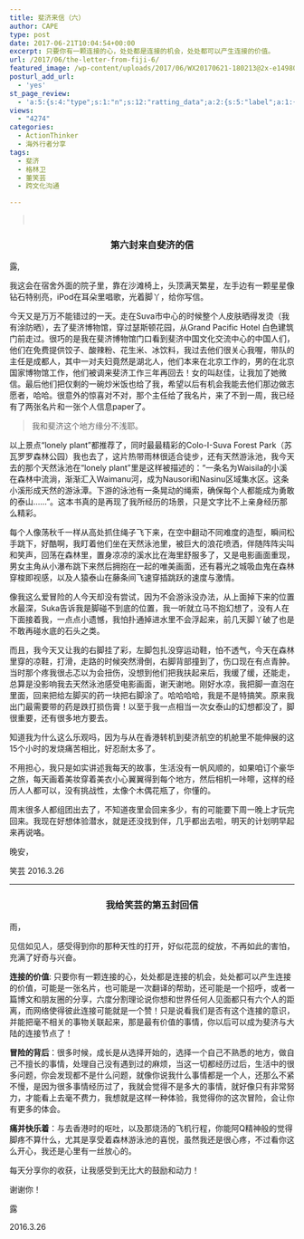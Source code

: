 ```yaml
---
title: 斐济来信（六）
author: CAPE
type: post
date: 2017-06-21T10:04:54+00:00
excerpt: 只要你有一颗连接的心，处处都是连接的机会，处处都可以产生连接的价值。
url: /2017/06/the-letter-from-fiji-6/
featured_image: /wp-content/uploads/2017/06/WX20170621-180213@2x-e1498039383770.png
posturl_add_url:
  - 'yes'
st_page_review:
  - 'a:5:{s:4:"type";s:1:"n";s:12:"ratting_data";a:2:{s:5:"label";a:1:{i:0;s:0:"";}s:5:"score";a:1:{i:0;s:1:"0";}}s:7:"postion";s:2:"tl";s:5:"title";s:0:"";s:11:"score_label";s:0:"";}'
views:
  - "4274"
categories:
  - ActionThinker
  - 海外行者分享
tags:
  - 斐济
  - 格林卫
  - 董笑芸
  - 跨文化沟通

---
```

> &nbsp;

<h3 id="第六封来自斐济的信" style="text-align: center;">
  第六封来自斐济的信
</h3>

露,

我这会在宿舍外面的院子里，靠在沙滩椅上，头顶满天繁星，左手边有一颗星星像钻石特别亮，iPod在耳朵里唱歌，光着脚丫，给你写信。

今天又是万万不能错过的一天。走在Suva市中心的时候整个人皮肤晒得发烫（我有涂防晒），去了斐济博物馆，穿过瑟斯顿花园，从Grand Pacific Hotel 白色建筑门前走过。很巧的是我在斐济博物馆门口看到斐济中国文化交流中心的中国人们，他们在免费提供饺子、酸辣粉、花生米、冰饮料，我过去他们很关心我喔，带队的主任是成都人，其中一对夫妇竟然是湖北人，他们本来在北京工作的，男的在北京国家博物馆工作，他们被调来斐济工作三年再回去！女的叫赵佳，让我加了她微信。最后他们把仅剩的一碗炒米饭也给了我，希望以后有机会我能去他们那边做志愿者，哈哈。很意外的惊喜对不对，那个主任给了我名片，来了不到一周，我已经有了两张名片和一张个人信息paper了。

> 我和斐济这个地方缘分不浅耶。

以上景点“lonely plant”都推荐了，同时最最精彩的Colo-I-Suva Forest Park（苏瓦罗罗森林公园）我也去了，这片热带雨林很适合徒步，还有天然游泳池，我今天去的那个天然泳池在“lonely plant”里是这样被描述的：“一条名为Waisila的小溪在森林中流淌，渐渐汇入Waimanu河，成为Nausori和Nasinu区域集水区。这条小溪形成天然的游泳潭。下游的泳池有一条晃动的绳索，确保每个人都能成为勇敢的泰山……”。这本书真的是再现了我所经历的场景，只是文字比不上亲身经历那么精彩。

每个人像荡秋千一样从高处抓住绳子飞下来，在空中翻动不同难度的造型，瞬间松手跳下，好酷啊，我盯着他们坐在天然泳池里，被巨大的浪花喷洒，伴随阵阵尖叫和笑声，回荡在森林里，置身凉凉的溪水比在海里舒服多了，又是电影画面重现，男女主角从小瀑布跳下来然后拥抱在一起的唯美画面，还有暮光之城吸血鬼在森林穿梭即视感，以及人猿泰山在藤条间飞速穿插跳跃的速度与激情。

像我这么爱冒险的人今天却没有尝试，因为不会游泳没办法，从上面掉下来的位置水最深，Suka告诉我是脚碰不到底的位置，我一听就立马不抱幻想了，没有人在下面接着我，一点点小遗憾，我怕扑通掉进水里不会浮起来，前几天脚丫破了也是不敢再碰水底的石头之类。

而且，我今天又让我的右脚挂了彩，左脚包扎没穿运动鞋，怕不透气，今天在森林里穿的凉鞋，打滑，走路的时候突然滑倒，右脚背部撞到了，伤口现在有点青肿。当时那个疼我很忐忑以为会扭伤，没想到他们把我扶起来后，我缓了缓，还能走，总算是没影响我去天然泳池感受电影画面，谢天谢地。刚好水凉，我把脚一直泡在里面，回来把给左脚买的药一块把右脚涂了。哈哈哈哈，我是不是特搞笑。原来我出门最需要带的药是跌打损伤膏！以至于我一点相当一次女泰山的幻想都没了，脚很重要，还有很多地方要去。

知道我为什么这么乐观吗，因为与从在香港转机到斐济航空的机舱里不能伸展的这15个小时的发烧痛苦相比，好忍耐太多了。

不用担心，我只是如实讲述我每天的故事，生活没有一帆风顺的，如果咱订个豪华之旅，每天画着美妆穿着美衣小心翼翼得到每个地方，然后相机一咔嚓，这样的经历人人都可以，没有挑战性，太像个木偶花瓶了，你懂的。

周末很多人都组团出去了，不知道夜里会回来多少，有的可能要下周一晚上才玩完回来。我现在好想体验潜水，就是还没找到伴，几乎都出去啦，明天的计划明早起来再说咯。

晚安，

笑芸 2016.3.26

* * *

<h3 id="我给笑芸的第五封回信" style="text-align: center;">
  我给笑芸的第五封回信
</h3>

雨，

见信如见人，感受得到你的那种天性的打开，好似花蕊的绽放，不再如此的害怕，充满了好奇与兴奋。

**连接的价值**: 只要你有一颗连接的心，处处都是连接的机会，处处都可以产生连接的价值，可能是一张名片，也可能是一次翻译的帮助，还可能是一个招呼，或者一篇博文和朋友圈的分享，六度分割理论说你想和世界任何人见面都只有六个人的距离，而网络使得彼此连接可能就是一个赞！只是说看我们是否有这个连接的意识，并能把毫不相关的事物关联起来，那是最有价值的事情，你以后可以成为斐济与大陆的连接节点了！

**冒险的背后**：很多时候，成长是从选择开始的，选择一个自己不熟悉的地方，做自己不擅长的事情，处理自己没有遇到过的麻烦，当这一切都经历过后，生活中的很多问题，你会发现都不是什么问题，就像你说我什么事情都是一个人，还那么不紧不慢，是因为很多事情经历过了，我就会觉得不是多大的事情，就好像只有非常努力，才能看上去毫不费力，我想就是这样一种体验，我觉得你的这次冒险，会让你有更多的体会。

**痛并快乐着**：与去香港时的呕吐，以及那烧汤的飞机行程，你能阿Q精神般的觉得脚疼不算什么，尤其是享受着森林游泳池的喜悦，虽然我还是很心疼，不过看你这么开心，我还是心里有一丝放心的。

每天分享你的收获，让我感受到无比大的鼓励和动力！

谢谢你！

露

2016.3.26